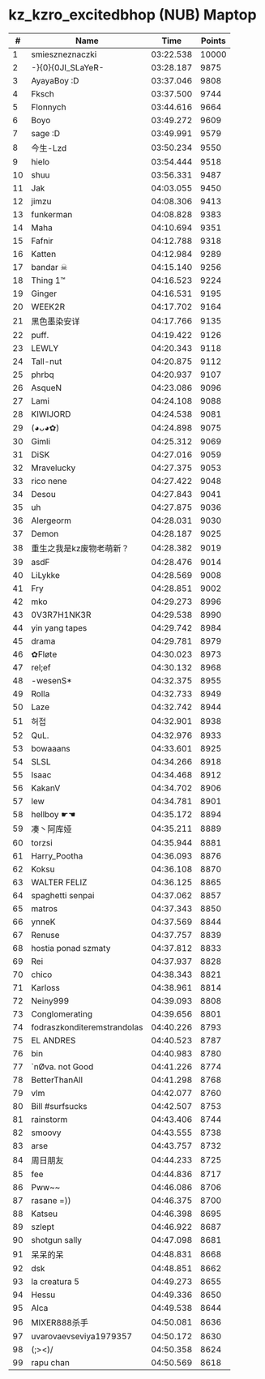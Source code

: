 # kz_kzro_excitedbhop (NUB) Maptop

|  # | Name | Time | Points |
|-------------- | -------------- | -------------- | -------------- | 
| 1 | smieszneznaczki | 03:22.538 | 10000 | 
| 2 | -}{0}{0JI_SLaYeR- | 03:28.187 | 9875 | 
| 3 | AyayaBoy :D | 03:37.046 | 9808 | 
| 4 | Fksch | 03:37.500 | 9744 | 
| 5 | Flonnych | 03:44.616 | 9664 | 
| 6 | Boyo | 03:49.272 | 9609 | 
| 7 | sage :D | 03:49.991 | 9579 | 
| 8 | 今生-Lzd | 03:50.234 | 9550 | 
| 9 | hielo | 03:54.444 | 9518 | 
| 10 | shuu | 03:56.331 | 9487 | 
| 11 | Jak | 04:03.055 | 9450 | 
| 12 | jimzu | 04:08.306 | 9413 | 
| 13 | funkerman | 04:08.828 | 9383 | 
| 14 | Maha | 04:10.694 | 9351 | 
| 15 | Fafnir | 04:12.788 | 9318 | 
| 16 | Katten | 04:12.984 | 9289 | 
| 17 | bandar ☠ | 04:15.140 | 9256 | 
| 18 | Thing 1™ | 04:16.523 | 9224 | 
| 19 | Ginger | 04:16.531 | 9195 | 
| 20 | WEEK2R | 04:17.702 | 9164 | 
| 21 | 黑色墨染安详 | 04:17.766 | 9135 | 
| 22 | puff. | 04:19.422 | 9126 | 
| 23 | LEWLY | 04:20.343 | 9118 | 
| 24 | Tall-nut | 04:20.875 | 9112 | 
| 25 | phrbq | 04:20.937 | 9107 | 
| 26 | 󠀡󠀡⁧⁧AsqueN | 04:23.086 | 9096 | 
| 27 | Lami | 04:24.108 | 9088 | 
| 28 | KIWIJORD | 04:24.538 | 9081 | 
| 29 | (◕ᴗ◕✿) | 04:24.898 | 9075 | 
| 30 | Gimli | 04:25.312 | 9069 | 
| 31 | DiSK | 04:27.016 | 9059 | 
| 32 | Mravelucky | 04:27.375 | 9053 | 
| 33 | rico nene | 04:27.422 | 9048 | 
| 34 | Desou | 04:27.843 | 9041 | 
| 35 | uh | 04:27.875 | 9036 | 
| 36 | Alergeorm | 04:28.031 | 9030 | 
| 37 | Demon | 04:28.187 | 9025 | 
| 38 | 重生之我是kz废物老萌新？ | 04:28.382 | 9019 | 
| 39 | asdF | 04:28.476 | 9014 | 
| 40 | LiLykke | 04:28.569 | 9008 | 
| 41 | Fry | 04:28.851 | 9002 | 
| 42 | mko | 04:29.273 | 8996 | 
| 43 | 0V3R7H1NK3R | 04:29.538 | 8990 | 
| 44 | yin yang tapes | 04:29.742 | 8984 | 
| 45 | drama | 04:29.781 | 8979 | 
| 46 | ✿Fløte | 04:30.023 | 8973 | 
| 47 | rel;ef | 04:30.132 | 8968 | 
| 48 | -wesenS* | 04:32.375 | 8955 | 
| 49 | Rolla | 04:32.733 | 8949 | 
| 50 | Laze | 04:32.742 | 8944 | 
| 51 | 허접 | 04:32.901 | 8938 | 
| 52 | QuL. | 04:32.976 | 8933 | 
| 53 | bowaaans | 04:33.601 | 8925 | 
| 54 | SLSL | 04:34.266 | 8918 | 
| 55 | Isaac | 04:34.468 | 8912 | 
| 56 | KakanV | 04:34.702 | 8906 | 
| 57 | lew | 04:34.781 | 8901 | 
| 58 | hellboy ☛☚ | 04:35.172 | 8894 | 
| 59 | 凑丶阿库娅 | 04:35.211 | 8889 | 
| 60 | torzsi | 04:35.944 | 8881 | 
| 61 | Harry_Pootha | 04:36.093 | 8876 | 
| 62 | Koksu | 04:36.108 | 8870 | 
| 63 | WALTER FELIZ | 04:36.125 | 8865 | 
| 64 | spaghetti senpai | 04:37.062 | 8857 | 
| 65 | matros | 04:37.343 | 8850 | 
| 66 | ynneK | 04:37.569 | 8844 | 
| 67 | Renuse | 04:37.757 | 8839 | 
| 68 | hostia ponad szmaty | 04:37.812 | 8833 | 
| 69 | Rei | 04:37.937 | 8828 | 
| 70 | chico | 04:38.343 | 8821 | 
| 71 | Karloss | 04:38.961 | 8814 | 
| 72 | Neiny999 | 04:39.093 | 8808 | 
| 73 | Conglomerating | 04:39.656 | 8801 | 
| 74 | fodraszkonditeremstrandolas | 04:40.226 | 8793 | 
| 75 | EL ANDRES | 04:40.523 | 8787 | 
| 76 | bin | 04:40.983 | 8780 | 
| 77 | `nØva. not Good | 04:41.226 | 8774 | 
| 78 | BetterThanAll | 04:41.298 | 8768 | 
| 79 | vlm | 04:42.077 | 8760 | 
| 80 | Bill #surfsucks | 04:42.507 | 8753 | 
| 81 | rainstorm | 04:43.406 | 8744 | 
| 82 | smoovy | 04:43.555 | 8738 | 
| 83 | arse | 04:43.757 | 8732 | 
| 84 | 周日朋友 | 04:44.233 | 8725 | 
| 85 | fee | 04:44.836 | 8717 | 
| 86 | Pww~~ | 04:46.086 | 8706 | 
| 87 | rasane =)) | 04:46.375 | 8700 | 
| 88 | Katseu | 04:46.398 | 8695 | 
| 89 | szlept | 04:46.922 | 8687 | 
| 90 | shotgun sally | 04:47.098 | 8681 | 
| 91 | 呆呆的呆 | 04:48.831 | 8668 | 
| 92 | dsk | 04:48.851 | 8662 | 
| 93 | la creatura 5 | 04:49.273 | 8655 | 
| 94 | Hessu | 04:49.336 | 8650 | 
| 95 | Alca | 04:49.538 | 8644 | 
| 96 | MIXER888杀手 | 04:50.081 | 8636 | 
| 97 | uvarovaevseviya1979357 | 04:50.172 | 8630 | 
| 98 | (;><)/ | 04:50.358 | 8624 | 
| 99 | rapu chan | 04:50.569 | 8618 | 

